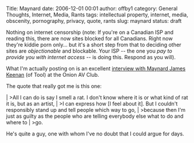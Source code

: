 Title: Maynard
date: 2006-12-01 00:01
author: offby1
category: General Thoughts, Internet, Media, Rants
tags: intellectual property, internet, media, obscenity, pornography, privacy, quote, rants
slug: maynard
status: draft

Nothing on internet censorship (note: If you're on a Canadian ISP and reading this, there are now sites blocked for all Canadians. Right now they're kiddie porn only\... but it's a short step from that to deciding other sites are _objectionable_ and blockable. Your ISP \-- the one you _pay to provide you with internet access_ \-- is doing this. Respond as you will).

What I'm actually posting on is an excellent [interview with Maynard James Keenan](http://www.avclub.com/content/node/55757) (of Tool) at the Onion AV Club.

The quote that really got me is this one:

| \>All I can do is say I smell a rat. I don't know where it is or what kind of rat it is, but as an artist,
| \>I can express how [I feel about it]. But I couldn't responsibly stand up and tell people which way to go,
| \>because then I'm just as guilty as the people who are telling everybody else what to do and where to
| \>go.

He's quite a guy, one with whom I've no doubt that I could argue for days.
